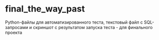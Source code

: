 # final_the_way_past

Python-файлы для автоматизированного теста, текстовый файл с SQL-запросами и скриншот с результатом запуска теста - для финального проекта
